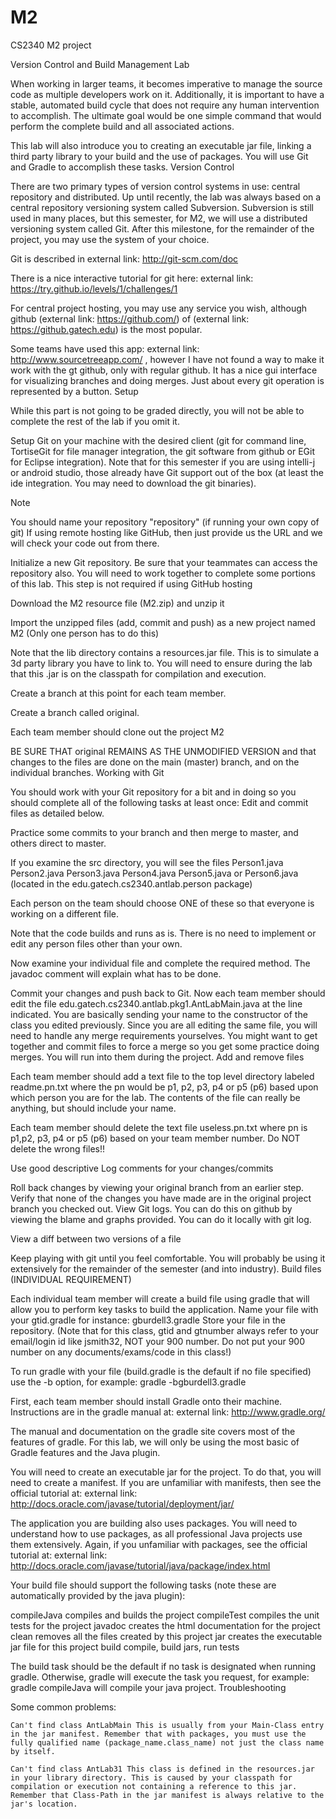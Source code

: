 # M2
CS2340 M2 project

Version Control and Build Management Lab

When working in larger teams, it becomes imperative to manage the source code as multiple developers work on it. Additionally, it is important to have a stable, automated build cycle that does not require any human intervention to accomplish. The ultimate goal would be one simple command that would perform the complete build and all associated actions.

This lab will also introduce you to creating an executable jar file, linking a third party library to your build and the use of packages. You will use Git and Gradle to accomplish these tasks.
Version Control

There are two primary types of version control systems in use: central repository and distributed. Up until recently, the lab was always based on a central repository versioning system called Subversion. Subversion is still used in many places, but this semester, for M2, we will use a distributed versioning system called Git. After this milestone, for the remainder of the project, you may use the system of your choice.

Git is described in external link: http://git-scm.com/doc

There is a nice interactive tutorial for git here: external link: https://try.github.io/levels/1/challenges/1

For central project hosting, you may use any service you wish, although github (external link: https://github.com/) of (external link: https://github.gatech.edu) is the most popular.

Some teams have used this app: external link: http://www.sourcetreeapp.com/ , however I have not found a way to make it work with the gt github, only with regular github. It has a nice gui interface for visualizing branches and doing merges. Just about every git operation is represented by a button.
Setup

While this part is not going to be graded directly, you will not be able to complete the rest of the lab if you omit it.

Setup Git on your machine with the desired client (git for command line, TortiseGit for file manager integration, the git software from github or EGit for Eclipse integration). Note that for this semester if you are using intelli-j or android studio, those already have Git support out of the box (at least the ide integration. You may need to download the git binaries).

Note

You should name your repository "repository" (if running your own copy of git) If using remote hosting like GitHub, then just provide us the URL and we will check your code out from there.

Initialize a new Git repository. Be sure that your teammates can access the repository also. You will need to work together to complete some portions of this lab. This step is not required if using GitHub hosting

Download the M2 resource file (M2.zip) and unzip it

Import the unzipped files (add, commit and push) as a new project named M2 (Only one person has to do this)

Note that the lib directory contains a resources.jar file. This is to simulate a 3d party library you have to link to. You will need to ensure during the lab that this .jar is on the classpath for compilation and execution.

Create a branch at this point for each team member.

Create a branch called original.

Each team member should clone out the project M2

BE SURE THAT original REMAINS AS THE UNMODIFIED VERSION and that changes to the files are done on the main (master) branch, and on the individual branches.
Working with Git

You should work with your Git repository for a bit and in doing so you should complete all of the following tasks at least once:
Edit and commit files as detailed below.

Practice some commits to your branch and then merge to master, and others direct to master.

If you examine the src directory, you will see the files Person1.java Person2.java Person3.java Person4.java Person5.java or Person6.java (located in the edu.gatech.cs2340.antlab.person package)

Each person on the team should choose ONE of these so that everyone is working on a different file.

Note that the code builds and runs as is. There is no need to implement or edit any person files other than your own.

Now examine your individual file and complete the required method. The javadoc comment will explain what has to be done.

Commit your changes and push back to Git. Now each team member should edit the file edu.gatech.cs2340.antlab.pkg1.AntLabMain.java at the line indicated. You are basically sending your name to the constructor of the class you edited previously. Since you are all editing the same file, you will need to handle any merge requirements yourselves. You might want to get together and commit files to force a merge so you get some practice doing merges. You will run into them during the project.
Add and remove files

Each team member should add a text file to the top level directory labeled readme.pn.txt where the pn would be p1, p2, p3, p4 or p5 (p6) based upon which person you are for the lab. The contents of the file can really be anything, but should include your name.

Each team member should delete the text file useless.pn.txt where pn is p1,p2, p3, p4 or p5 (p6) based on your team member number. Do NOT delete the wrong files!!

Use good descriptive Log comments for your changes/commits

Roll back changes by viewing your original branch from an earlier step. Verify that none of the changes you have made are in the original project branch you checked out.
View Git logs. You can do this on github by viewing the blame and graphs provided. You can do it locally with git log.

View a diff between two versions of a file

Keep playing with git until you feel comfortable. You will probably be using it extensively for the remainder of the semester (and into industry).
Build files (INDIVIDUAL REQUIREMENT)

Each individual team member will create a build file using gradle that will allow you to perform key tasks to build the application. Name your file with your gtid.gradle for instance: gburdell3.gradle Store your file in the repository. (Note that for this class, gtid and gtnumber always refer to your email/login id like jsmith32, NOT your 900 number. Do not put your 900 number on any documents/exams/code in this class!)

To run gradle with your file (build.gradle is the default if no file specified) use the -b option, for example: gradle -bgburdell3.gradle

First, each team member should install Gradle onto their machine. Instructions are in the gradle manual at: external link: http://www.gradle.org/

The manual and documentation on the gradle site covers most of the features of gradle. For this lab, we will only be using the most basic of Gradle features and the Java plugin.

You will need to create an executable jar for the project. To do that, you will need to create a manifest. If you are unfamiliar with manifests, then see the official tutorial at: external link: http://docs.oracle.com/javase/tutorial/deployment/jar/

The application you are building also uses packages. You will need to understand how to use packages, as all professional Java projects use them extensively. Again, if you unfamiliar with packages, see the official tutorial at: external link: http://docs.oracle.com/javase/tutorial/java/package/index.html

Your build file should support the following tasks (note these are automatically provided by the java plugin):

compileJava      compiles and builds the project
compileTest      compiles the unit tests for the project
javadoc          creates the html documentation for the project
clean            removes all the files created by this project
jar              creates the executable jar file for this project
build            compile, build jars, run tests

The build task should be the default if no task is designated when running gradle. Otherwise, gradle will execute the task you request, for example: gradle compileJava will compile your java project.
Troubleshooting

Some common problems:

    Can't find class AntLabMain This is usually from your Main-Class entry in the jar manifest. Remember that with packages, you must use the fully qualified name (package_name.class_name) not just the class name by itself.

    Can't find class AntLab31 This class is defined in the resources.jar in your library directory. This is caused by your classpath for compilation or execution not containing a reference to this jar. Remember that Class-Path in the jar manifest is always relative to the jar's location.
